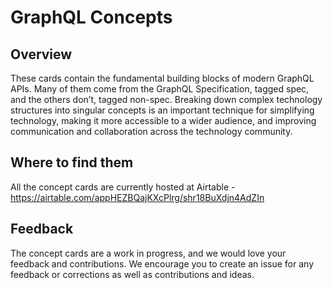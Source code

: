# GraphQL Concepts

## Overview
These cards contain the fundamental building blocks of modern GraphQL APIs. Many of them come from the GraphQL Specification, tagged spec, and the others don’t, tagged non-spec. Breaking down complex technology structures into singular concepts is an important technique for simplifying technology, making it more accessible to a wider audience, and improving communication and collaboration across the technology community.

## Where to find them
All the concept cards are currently hosted at Airtable - https://airtable.com/appHEZBQajKXcPlrg/shr18BuXdjn4AdZIn

## Feedback
The concept cards are a work in progress, and we would love your feedback and contributions. We encourage you to create an issue for any feedback or corrections as well as contributions and ideas. 
